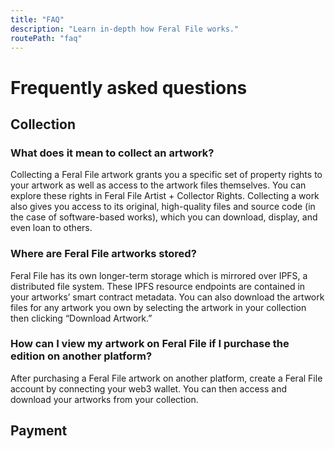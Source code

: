 ```yaml
---
title: "FAQ"
description: "Learn in-depth how Feral File works."
routePath: "faq"
---
```


# Frequently asked questions

## Collection

### What does it mean to collect an artwork?
Collecting a Feral File artwork grants you a specific set of property rights to your artwork as well as access to the artwork files themselves. You can explore these rights in Feral File Artist + Collector Rights. Collecting a work also gives you access to its original, high-quality files and source code (in the case of software-based works), which you can download, display, and even loan to others.

### Where are Feral File artworks stored?
Feral File has its own longer-term storage which is mirrored over IPFS, a distributed file system. These IPFS resource endpoints are contained in your artworks’ smart contract metadata. You can also download the artwork files for any artwork you own by selecting the artwork in your collection then clicking “Download Artwork.”

### How can I view my artwork on Feral File if I purchase the edition on another platform?
After purchasing a Feral File artwork on another platform, create a Feral File account by connecting your web3 wallet. You can then access and download your artworks from your collection.

## Payment